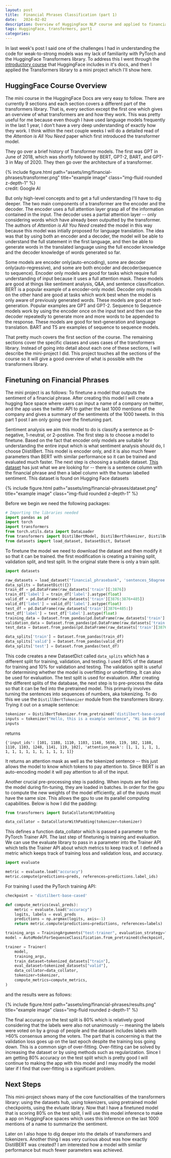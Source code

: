 ```yaml
---
layout: post
title:  Financial Phrases Classification (part 1)
date:   2024-02-02 
description: Overview of HuggingFace NLP course and applied to financial phrases dataset
tags: HuggingFace, transformers, part1
categories: 
---
```


In last week's post I said one of the challenges I had in understanding the code for weak-to-strong models was my lack of familiarity with PyTorch and the HuggingFace Transformers library. To address this I went through the [introductory course](https://huggingface.co/learn/nlp-course/chapter0/1?fw=pt) that HuggingFace includes in it's docs, and then I applied the Transformers library to a mini project which I'll show here. 

## HuggingFace Course Overview

The mini course in the HuggingFace Docs are very easy to follow. There are currently 9 sections and each section covers a different part of the transformers library. That is, every section except the first one which gives an overview of what transformers are and how they work. This was pretty useful for me because even though I have used language models frequently in the last 1 year, I don't have a very deep understanding of exactly how they work. I think within the next couple weeks I will do a detailed read of the *Attention is All You Need* paper which first introduced the transformer model. 

They go over a brief history of Transformer models. The first was GPT in June of 2018, which was shortly followed by BERT, GPT-2, BART, and GPT-3 in May of 2020. They then go over the architecture of a transformer. 

<div class="row">
    <div class="col-sm mt-3 mt-md-0">
        {% include figure.html path="assets/img/financial-phrases/transformer.png" title="example image" class="img-fluid rounded z-depth-1" %}
    </div>
</div>
<div class="caption">
credit: Google AI
    
</div>

But only high-level concepts and to get a full understanding I'll have to dig deeper. The two main components of a transformer are the encoder and the decoder. The encoder uses a full attention layer grasp all of the information contained in the input. The decoder uses a partial attention layer -- only considering words which have already been outputted by the transformer. The authors of *Attention is All You Need* created the model in this way because this model was intially proposed for language translation. The idea was that by using both an encoder and a decoder, the model will be able to understand the full statement in the first language, and then be able to generate words in the translated language using the full encoder knowledge and the decoder knowledge of words generated so far. 

Some models are encoder only(auto-encoding), some are decoder only(auto-regressive), and some are both encoder and decoder(sequence to sequence). Encoder only models are good for tasks which require full understanding of input because it uses a full attention mask. These models are good at things like sentiment analysis, Q&A, and sentence classification. BERT is a popular example of a encoder-only model. Decoder only models on the other hand are good at tasks which work best when the model is only aware of previously generated words. These models are good at text-generation. Popular examples are GPT and GPT-2. Sequence to Sequence models work by using the encoder once on the input text and then use the decoder repeatedly to generate more and more words to be appended to the response. These models are good for text-generation and language translation. BART and T5 are examples of sequence to sequence models. 

That pretty much covers the first section of the course. The remaining sections cover the specific classes and uses cases of the transformers library. Instead of going into detail about each one of these sections, I will describe the mini-project I did. This project touches all the sections of the course so it will give a good overview of what is possible with the transformers library. 

## Finetuning on Financial Phrases

The mini project is as follows: To finetune a model that outputs the sentiment of a financial phrase. After creating this model I will create a hugging face space where users can input a name of a company on twitter, and the app uses the twitter API to gather the last 1000 mentions of the company and gives a summary of the sentiments of the 1000 tweets. In this part 1 post I am only going over the finetuning part. 

Sentiment analysis we aim this model to do is classify a sentence as 0-negative, 1-neutral, or 2-postiive. The first step is to choose a model to finetune. Based on the fact that encoder only models are suitable for understanding the entire input which is what sentiment analysis should do, I choose DiistilBert. This model is encoder only, and it is also much fewer parameters than BERT with similar performance so it can be trained and evaluated much faster. The next step is choosing a suitable dataset. [This dataset](https://huggingface.co/datasets/financial_phrasebank) has just what we are looking for -- there is a sentence column with the financial phrase and then a label column with the human labelled sentiment. This dataset is found on Hugging Face datasets

<div class="row">
    <div class="col-sm mt-3 mt-md-0">
        {% include figure.html path="assets/img/financial-phrases/dataset.png" title="example image" class="img-fluid rounded z-depth-1" %}
    </div>
</div>
<div class="caption">
    
</div>

Before we begin we need the following packages:

```python
# Importing the libraries needed
import pandas as pd
import torch
import transformers
from torch.utils.data import DataLoader
from transformers import DistilBertModel, DistilBertTokenizer, DistilBertForSequenceClassification
from datasets import load_dataset, DatasetDict, Dataset

```

To finetune the model we need to download the dataset and then modify it so that it can be trained. the first modification is creating a training split, validation split, and test split. In the original state there is only a train split. 

```python
import datasets

raw_datasets = load_dataset("financial_phrasebank", 'sentences_50agree')
data_splits = DatasetDict({})
train_df = pd.DataFrame(raw_datasets['train'][:3876])
train_df['label'] = train_df['label'].astype(float)
valid_df = pd.DataFrame(raw_datasets['train'][3876:3876+485])
valid_df['label'] = valid_df['label'].astype(float)
test_df = pd.DataFrame(raw_datasets['train'][3876+485:])
test_df['label'] = test_df['label'].astype(float)
training_data = Dataset.from_pandas(pd.DataFrame(raw_datasets['train'][:3876]))
validation_data = Dataset.from_pandas(pd.DataFrame(raw_datasets['train'][3876:3876+485]))
test_data = Dataset.from_pandas(pd.DataFrame(raw_datasets['train'][3876+485:]))

data_splits['train'] = Dataset.from_pandas(train_df)
data_splits['valid'] = Dataset.from_pandas(valid_df)
data_splits['test'] = Dataset.from_pandas(test_df)


```

This code creates a new DatasetDict called `data_splits` which has a different split for training, validation, and testing. I used 80% of the dataset for training and 10% for validation and testing. The validation split is useful for determining whether the model is overfitting or underfitting. It can also be used for evaluation. The test split is used for evaluation. After creating the different splits of the database, the next step is to pre-process the data so that it can be fed into the pretrained model. This primarily involves turning the sentences into sequences of numbers, aka tokenizing. To do this we use the `DistillBertTokenizer` module from the transformers library. Trying it out on a smaple sentence:

```python
tokenizer = DistilBertTokenizer.from_pretrained('distilbert-base-cased')
inputs = tokenizer("Hello, this is a example sentence", "Hi im Bob")
inputs
```
returns
```
{'input_ids': [101, 1188, 1110, 1103, 1148, 5650, 119, 102, 1188, 1110, 1103, 1248, 1141, 119, 102], 'attention_mask': [1, 1, 1, 1, 1, 1, 1, 1, 1, 1, 1, 1, 1, 1, 1]}
```

It returns an attention mask as well as the tokenized sentence -- this just allows the model to know which tokens to pay attention to. Since BERT is an auto-encoding model it will pay attention to all of the input.

Another crucial pre-processing step is padding. When inputs are fed into the model during fin-tuning, they are loaded in batches. In order for the gpu to compute the new weights of the model efficiently, all of the inputs must have the same size. This allows the gpu to use its parallel computing capabilities. Below is how I did the padding:

```python
from transformers import DataCollatorWithPadding

data_collator = DataCollatorWithPadding(tokenizer=tokenizer)

```

This defines a function data_collator which is passed a parameter to the PyTorch Trainer API. The last step of finetuning is training and evaluation. We can use the evaluate library to pass in a parameter into the Trainer API which tells the Trainer API about which metrics to keep track of. I defined a metric which keeps track of training loss and validation loss, and accuracy.

```python
import evaluate

metric = evaluate.load("accuracy")
metric.compute(predictions=preds, references=predictions.label_ids)
```

For training I used the PyTorch training API:

```python
checkpoint = 'distilbert-base-cased'

def compute_metrics(eval_preds):
    metric = evaluate.load("accuracy")
    logits, labels = eval_preds
    predictions = np.argmax(logits, axis=-1)
    return metric.compute(predictions=predictions, references=labels)

training_args = TrainingArguments("test-trainer", evaluation_strategy="epoch")
model = AutoModelForSequenceClassification.from_pretrained(checkpoint, num_labels=1)

trainer = Trainer(
    model,
    training_args,
    train_dataset=tokenized_datasets["train"],
    eval_dataset=tokenized_datasets["valid"],
    data_collator=data_collator,
    tokenizer=tokenizer,
    compute_metrics=compute_metrics,
)
```

and the results were as follows:

<div class="row">
    <div class="col-sm mt-3 mt-md-0">
        {% include figure.html path="assets/img/financial-phrases/results.png" title="example image" class="img-fluid rounded z-depth-1" %}
    </div>
</div>
<div class="caption">
    
</div>

The final accuracy on the test split is 80% which is relatively good considering that the labels were also not unanimously -- meaning the labels were voted on by a group of people and the dataset includes labels with >60% consensus among the voters. The part that is concerning is that the validation loss goes up on the last epoch despite the training loss going down. This is a common sign of over-fitting. Over-fitting can be solved by increasing the dataset or by using methods such as regularization. Since I am getting 80% accuracy on the test split which is pretty good I will continue to making the app with this model and I may modify the model later if I find that over-fitting is a significant problem.

## Next Steps

This mini-project shows many of the core functionalities of the transformers library: using the datasets hub, using tokenizers, using pretrained model checkpoints, using the evluate library. Now that I have a finetuned model that is scoring 80% on the test split, I will use this model inference to make a app on HuggingFace spaces which uses this inference on the last 1000 mentions of a name to summarize the sentiment. 

Later on I also hope to dig deeper into the details of transformers and tokenizers. Another thing I was very curious about was how exactly DistilBERT was created? I am interested how a model with similar performance but much fewer parameters was achieved. 
